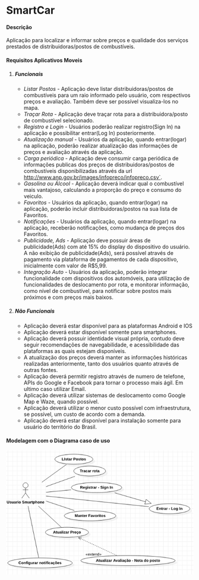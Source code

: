 # SmartCar

#### Descrição

Aplicação para localizar e informar sobre preços e qualidade dos serviços prestados de distribuidoras/postos de combustíveis.

#### Requisitos Aplicativos Moveis
1. ##### Funcionais
	- *Listar Postos* - Aplicação deve listar distribuidoras/postos de combustíveis para um raio informado pelo usuário, com respectivos preços e avaliação. Também deve ser possível visualiza-los no mapa.
	- *Traçar Rota* - Aplicação deve traçar rota para a distribuidora/posto de combustível selecionado. 
	- *Registro e Login* - Usuários poderão realizar registro(Sign In) na aplicação e possibilitar entrar(Log In) posteriormente.
	- *Atualização manual* - Usuários da aplicação, quando entrar(logar) na aplicação,  poderão realizar atualização das informações de preços e avaliação através da aplicação.
	- *Carga periódica* - Aplicação deve consumir carga periódica de informações publicas dos preços de distribuidoras/postos de combustíveis disponibilizadas através da url http://www.anp.gov.br/images/infopreco/infopreco.csv`.
	- *Gasolina ou Álcool* - Aplicação deverá indicar qual o combustível mais vantajoso, calculando a proporção do preço e consumo do veiculo.
	- *Favoritos* - Usuários da aplicação, quando entrar(logar) na aplicação,  poderão incluir distribuidoras/postos na sua lista de Favoritos.
	- *Notificações* - Usuários da aplicação, quando entrar(logar) na aplicação,  receberão notificações, como mudança de preços dos Favoritos.
	- *Publicidade, Ads* - Aplicação deve possuir áreas de publicidade(Ads) com até 15% do display do dispositivo do usuário. A não exibição de publicidade(Ads), será possível através de pagamento via plataforma de pagamentos de cada dispositivo, inicialmente com valor de  R$5,99.
	- *Integração Auto* - Usuários da aplicação, poderão integrar funcionalidade com dispositivos dos automóveis, para utilização de funcionalidades de deslocamento por rota, e monitorar informação, como nível de combustível, para notificar sobre postos mais próximos e com preços mais baixos.   
2. ##### Não Funcionais
	- Aplicação deverá estar disponível para as plataformas Android e IOS
	- Aplicação deverá estar disponível somente para smartphones.
	- Aplicação deverá possuir identidade visual própria, contudo deve seguir recomendações de navegabilidade, e acessibilidade das plataformas as quais estejam disponíveis.
	- A atualização dos preços deverá manter as informações históricas realizadas anteriormente, tanto dos usuários quanto através de outras fontes.
	- Aplicação deverá permitir registro através de numero de telefone, APIs do Google e Facebook para tornar o processo mais ágil. Em ultimo caso utilizar Email. 
	- Aplicação deverá utilizar sistemas de deslocamento como Google Map e Waze, quando possível.
	- Aplicação deverá utilizar o menor custo possível com infraestrutura, se possível, um custo de acordo com a demanda.
	- Aplicação deverá estar disponível para instalação somente para usuário do território do Brasil. 

#### Modelagem com o Diagrama caso de uso
![DiagramaUsoGeral](https://github.com/viniciusdecarvalho/SmartCar/blob/master/diagrama_caso_uso_geral.png?raw=true "DiagramaUsoGeral")
